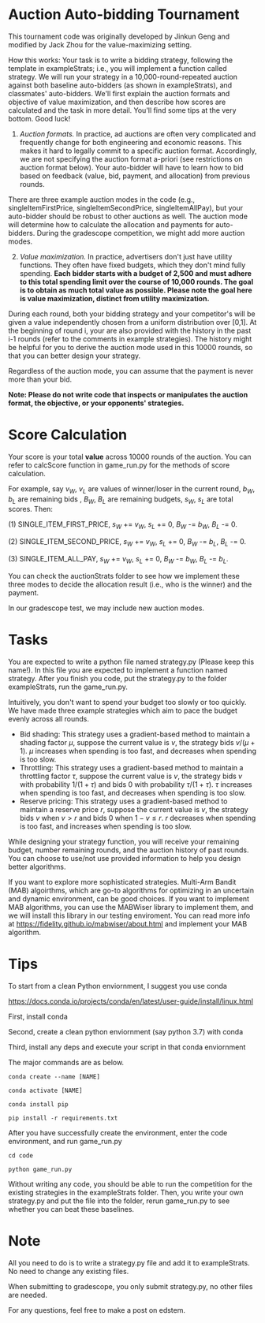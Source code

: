 # Auction Auto-bidding Tournament

This tournament code was originally developed by Jinkun Geng and modified by Jack Zhou for the value-maximizing setting.


How this works:
Your task is to write a bidding strategy, following the template in exampleStrats; i.e., you will implement a function called strategy. We will run your strategy in a 10,000-round-repeated auction against both baseline auto-bidders (as shown in exampleStrats), and classmates' auto-bidders. We'll first explain the auction formats and objective of value maximization, and then describe how scores are calculated and the task in more detail. You'll find some tips at the very bottom. Good luck!

1) _Auction formats._ In practice, ad auctions are often very complicated and frequently change for both engineering and economic reasons. This makes it hard to legally commit to a specific auction format. Accordingly, we are not specifying the auction format a-priori (see restrictions on auction format below). Your auto-bidder will have to learn how to bid based on feedback (value, bid, payment, and allocation) from previous rounds.

There are three example auction modes in the code (e.g., singleItemFirstPrice, singleItemSecondPrice,
singleItemAllPay), but your auto-bidder should be robust to other auctions as well. The auction mode will determine how to calculate the allocation and payments for auto-bidders. During the gradescope competition, we might add more auction modes.

2) _Value maximization._ In practice, advertisers don't just have utility functions. They often have fixed budgets, which they don't mind fully spending.  **Each bidder starts with a budget of 2,500 and must adhere to this total spending limit over the course of 10,000 rounds. The goal is to obtain as much total value as possible. Please note the goal here is value maximization, distinct from utility maximization.**

During each round, both your bidding strategy and your competitor's will be given a value independently chosen from a uniform distribution over [0,1]. At the beginning of round i, your are also provided with the history in the past i-1 rounds (refer to the comments in example strategies). The history might be helpful for you to derive the auction mode used in this 10000 rounds, so that you can better design your strategy. 

Regardless of the auction mode, you can assume that the payment is never more than your bid.

**Note: Please do not write code that inspects or manipulates the auction format, the objective, or your opponents' strategies.**


# Score Calculation
Your score is your total **value** across 10000 rounds of the auction.
You can refer to calcScore function in game_run.py for the methods of score calculation.

For example, say $v_W$, $v_L$ are values of winner/loser in the current round, $b_W$, $b_L$ are remaining bids , $B_W$, $B_L$ are remaining budgets, $s_W$, $s_L$ are total scores.
Then:


(1) SINGLE_ITEM_FIRST_PRICE, 
$s_W$ += $v_W$,
$s_L$ += $0$,
$B_W$ -= $b_W$,
$B_L$ -= $0$.

(2) SINGLE_ITEM_SECOND_PRICE, 
$s_W$ += $v_W$,
$s_L$ += $0$,
$B_W$ -= $b_L$,
$B_L$ -= $0$.

(3) SINGLE_ITEM_ALL_PAY, 
$s_W$ += $v_W$,
$s_L$ += $0$,
$B_W$ -= $b_W$,
$B_L$ -= $b_L$.

You can check the auctionStrats folder to see how we implement these three modes to decide the allocation result (i.e., who is the winner) and the payment.

In our gradescope test, we may include new auction modes.


# Tasks
You are expected to write a python file named strategy.py (Please keep this name!). In this file you are expected to implement a function named strategy. After you finish you code, put the strategy.py to the folder exampleStrats, run the game_run.py.

Intuitively, you don't want to spend your budget too slowly or too quickly. We have made three example strategies which aim to pace the budget evenly across all rounds. 
- Bid shading: This strategy uses a gradient-based method to maintain a shading factor $\mu$, suppose the current value is $v$, the strategy bids $v / (\mu + 1)$. $\mu$ increases when spending is too fast, and decreases when spending is too slow.
- Throttling: This strategy uses a gradient-based method to maintain a throttling factor $\tau$, suppose the current value is $v$, the strategy bids $v$ with probability $1/ (1 + \tau)$ and bids $0$ with probability $\tau / (1 + \tau)$. $\tau$ increases when spending is too fast, and decreases when spending is too slow.
- Reserve pricing:  This strategy uses a gradient-based method to maintain a reserve price $r$, suppose the current value is $v$, the strategy bids $v$ when $v > r$ and bids $0$ when  $1-v \le r$. $r$ decreases when spending is too fast, and increases when spending is too slow.


While designing your strategy function, you will receive your remaining budget, number remaining rounds, and the auction history of past rounds. You can choose to use/not use provided information to help you design better algorithms.

If you want to explore more sophisticated strategies. Multi-Arm Bandit (MAB) algoirthms, which are go-to algorithms for optimizing in an uncertain and dynamic environment, can be good choices. If you want to implement MAB algorithms, you can use the MABWiser library to implement them, and we will install this library in our testing enviroment. You can read more info at https://fidelity.github.io/mabwiser/about.html and implement your MAB algorithm.


# Tips

To start from a clean Python enviornment, I suggest you use conda 

https://docs.conda.io/projects/conda/en/latest/user-guide/install/linux.html

First, install conda

Second, create a clean python enviornment (say python 3.7) with conda

Third, install any deps and execute your script in that conda enviornment 

The major commands are as below. 

```
conda create --name [NAME]

conda activate [NAME]

conda install pip

pip install -r requirements.txt
```

After you have successfully create the environment, enter the code environment, and run game_run.py

```
cd code 

python game_run.py
```

Without writing any code, you should be able to run the competition for the existing strategies in the exampleStrats folder. Then, you write your own strategy.py and put the file into the folder, rerun game_run.py to see whether you can beat these baselines.


# Note

All you need to do is to write a strategy.py file and add it to exampleStrats. No need to change any existing files.

When submitting to gradescope, you only submit strategy.py, no other files are needed.

For any questions, feel free to make a post on edstem.
